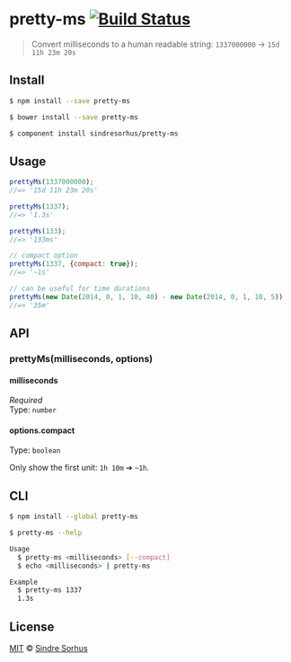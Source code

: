 # pretty-ms [![Build Status](https://travis-ci.org/sindresorhus/pretty-ms.svg?branch=master)](https://travis-ci.org/sindresorhus/pretty-ms)

> Convert milliseconds to a human readable string: `1337000000` → `15d 11h 23m 20s`


## Install

```sh
$ npm install --save pretty-ms
```

```sh
$ bower install --save pretty-ms
```

```sh
$ component install sindresorhus/pretty-ms
```


## Usage

```js
prettyMs(1337000000);
//=> '15d 11h 23m 20s'

prettyMs(1337);
//=> '1.3s'

prettyMs(133);
//=> '133ms'

// compact option
prettyMs(1337, {compact: true});
//=> '~1s'

// can be useful for time durations
prettyMs(new Date(2014, 0, 1, 10, 40) - new Date(2014, 0, 1, 10, 5))
//=> '35m'
```


## API

### prettyMs(milliseconds, options)

#### milliseconds

*Required*  
Type: `number`

#### options.compact

Type: `boolean`

Only show the first unit: `1h 10m` ➔ `~1h`.


## CLI

```bash
$ npm install --global pretty-ms
```

```bash
$ pretty-ms --help

Usage
  $ pretty-ms <milliseconds> [--compact]
  $ echo <milliseconds> | pretty-ms

Example
  $ pretty-ms 1337
  1.3s
```


## License

[MIT](http://opensource.org/licenses/MIT) © [Sindre Sorhus](http://sindresorhus.com)
